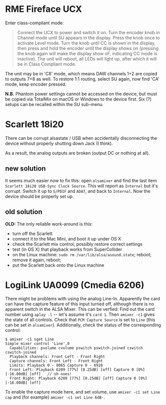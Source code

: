 # RME Fireface UCX

Enter class-compliant mode:

> Connect the UCX to power and switch it on. Turn the encoder
knob in Channel mode until SU appears in the display. Press the knob once to activate Level mode.
Turn the knob until CC is shown in the display, then press and hold the encoder until the display
shows on (pressing the knob again will make the display show oF, indicating CC mode is inactive).
The unit will reboot, all LEDs will light up, after which it will be in Class Compliant mode.

The unit may be in 'C8' mode, which means DAW channels 1+2 are copied to outputs 7+8 as well. To restore 1:1 routing,
select SU again, now find 'CA' mode, keep encoder pressed.

__N.B.__ Phantom power settings cannot be accessed on the device, but must be copied via TotalMix on macOS or Windows to the device first.
Six (?) setups can be recalled within the SU sub-menu.

# Scarlett 18i20

There can be corrupt alsastate / USB when accidentally disconnecting the device without properly shutting down Jack (I think).

As a result, the analog outputs are broken (output DC or nothing at all).

## new solution

It seems much easier now to fix this: open `alsamixer` and find the last item `Scarlett 18i20 USB-Sync Clock Source`.
This will report as `Internal` but it's corrupt. Switch it up to `S/PDIF` and `ADAT`, and back to `Internal`. Now the
device should be properly set up.

## old solution

__OLD:__ The only reliable work-around is this:

- turn off the Scarlett
- connect it to the Mac Mini, and boot it up under OS X
- check the Scarlett mix control; possibly restore correct settings
- test (in OS X) that playback works from SuperCollider
- on the Linux machine: `sudo rm /var/lib/alsa/asound.state`; reboot; remove it again, reboot;
- put the Scarlett back onto the Linux machine

# LogiLink UA0099 (Cmedia 6206)

There might be problems with using the analog Line-In. Apparently the card can have the capture feature of this input turned off, although there is no apparent switch in the ALSA Mixer.
This can be verfied: Find out the card number using `aplay -l` -- let's assume it's `card 1`. Then `amixer -c1` gives the state of all controls. Check that `PCM Capture Source` is set to `Line`
(this can be set in `alsamixer`). Additionally, check the status of the corresponding control:

```
$ amixer -c1 sget Line
Simple mixer control 'Line',0
  Capabilities: pvolume cvolume pswitch pswitch-joined cswitch cswitch-joined
  Playback channels: Front Left - Front Right
  Capture channels: Front Left - Front Right
  Limits: Playback 0 - 8065 Capture 0 - 6928
  Front Left: Playback 6209 [77%] [0.25dB] [off] Capture 0 [0%] [-16.00dB] [off]   // oh noes!
  Front Right: Playback 6209 [77%] [0.25dB] [off] Capture 0 [0%] [-16.00dB] [off]
```

To enable the capture mode here, and set volume, use `amixer -c1 set Line cap` and (for example) `amixer -c1 set Line 6dB-`.

